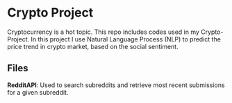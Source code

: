 # Crypto Project

Cryptocurrency is a hot topic. This repo includes codes used in my Crypto-Project. In this project I use Natural Language Process (NLP) to predict the price trend in crypto market, based on the social sentiment.

## Files

__RedditAPI__: Used to search subreddits and retrieve most recent submissions for a given subreddit.
